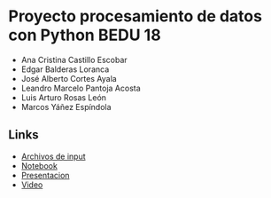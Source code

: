 # Proyecto procesamiento de datos con Python BEDU 18
- Ana Cristina Castillo Escobar
- Edgar Balderas Loranca
- José Alberto Cortes Ayala
- Leandro Marcelo Pantoja Acosta
- Luis Arturo Rosas León
- Marcos Yáñez Espíndola
## Links
- [Archivos de input](https://github.com/EdgarBL3/Avance-del-Postwork-Equipo-18/tree/main/Data)
- [Notebook](https://github.com/EdgarBL3/Avance-del-Postwork-Equipo-18/tree/main/Proyecto_Python_Equipo18.ipynb)
- [Presentacion](https://docs.google.com/presentation/d/1CcoOH6JXPyI5TymPWp7Nl1s0dewlef81CirUH4OWKIM/edit?usp=sharing)
- [Video](https://drive.google.com/drive/folders/1s7lIGuce8UXTPXfraGc9eori4XnASXQw?usp=sharing)
